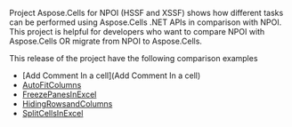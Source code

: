 Project Aspose.Cells for NPOI (HSSF and XSSF) shows how different tasks can be performed using Aspose.Cells .NET APIs in comparison with NPOI. This project is helpful for developers who want to compare NPOI with Aspose.Cells OR migrate from NPOI to Aspose.Cells.

This release of the project have the following comparison examples

* [Add Comment In a cell](Add Comment In a cell)
* [AutoFitColumns](AutoFitColumns)
* [FreezePanesInExcel](FreezePanesInExcel)
* [HidingRowsandColumns](HidingRowsandColumns)
* [SplitCellsInExcel](SplitCellsInExcel)
